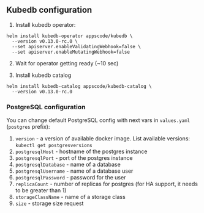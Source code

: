 ## Kubedb configuration
1. Install kubedb operator:
```
helm install kubedb-operator appscode/kubedb \
  --version v0.13.0-rc.0 \
  --set apiserver.enableValidatingWebhook=false \
  --set apiserver.enableMutatingWebhook=false
```
2. Wait for operator getting ready (~10 sec)

3. Install kubedb catalog 
```
helm install kubedb-catalog appscode/kubedb-catalog \
  --version v0.13.0-rc.0
```

### PostgreSQL configuration
You can change default PostgreSQL config with next vars in `values.yaml` (`postgres` prefix):
1. `version` - a version of available docker image. List available versions: ```kubectl get postgresversions```
2. `postgresqlHost` - hostname of the postgres instance
3. `postgresqlPort` - port of the postgres instance
4. `postgresqlDatabase` - name of a database
5. `postgresqlUsername` - name of a database user
6. `postgresqlPassword` - password for the user
7. `replicaCount` - number of replicas for postgres (for HA support, it needs to be greater than 1)
8. `storageClassName` - name of a storage class 
9.  `size` - storage size request
